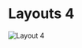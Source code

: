 # Layouts 4

![Layout 4](https://github.com/rodmat95/Layouts/assets/124494629/8aa4e9af-be1c-45b6-8505-2cfa67ada160)